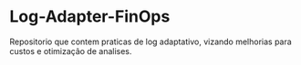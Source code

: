 # Log-Adapter-FinOps
Repositorio que contem praticas de log adaptativo, vizando melhorias para custos e otimização de analises.
